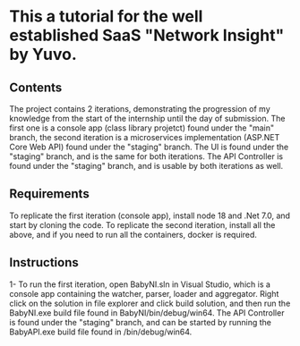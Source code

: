 # This a tutorial for the well established SaaS "Network Insight" by Yuvo.

## Contents
The project contains 2 iterations, demonstrating the progression of my knowledge from the start of the internship until the day of submission.
The first one is a console app (class library projetct) found under the "main" branch, the second iteration is a microservices implementation (ASP.NET Core Web API) found under the "staging" branch.
The UI is found under the "staging" branch, and is the same for both iterations.
The API Controller is found under the "staging" branch, and is usable by both iterations as well.

## Requirements
To replicate the first iteration (console app), install node 18 and .Net 7.0, and start by cloning the code.
To replicate the second iteration, install all the above, and if you need to run all the containers, docker is required.

## Instructions
1-  To run the first iteration, open BabyNI.sln in Visual Studio, which is a console app containing the watcher, parser, loader and aggregator.
    Right click on the solution in file explorer and click build solution, and then run the BabyNI.exe build file found in BabyNI/bin/debug/win64.
    The API Controller is found under the "staging" branch, and can be started by running the BabyAPI.exe build file found in /bin/debug/win64.

